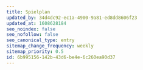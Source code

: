 ```yaml
---
title: Spielplan
updated_by: 34d4dc92-ec1a-4900-9a81-ed8dd8606f23
updated_at: 1608628184
seo_noindex: false
seo_nofollow: false
seo_canonical_type: entry
sitemap_change_frequency: weekly
sitemap_priority: 0.5
id: 6b995156-142b-43d6-be4e-6c260ea90d37
---
```

